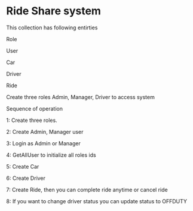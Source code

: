 <h1>Ride Share system</h1>

This collection has following entirties

Role

User

Car

Driver

Ride



Create three roles Admin, Manager, Driver to access system

Sequence of operation

1: Create three roles.

2: Create Admin, Manager user

3: Login as Admin or Manager

4: GetAllUser to initialize all roles ids

5: Create Car

6: Create Driver

7: Create Ride, then you can complete ride anytime or cancel ride

8: If you want to change driver status you can update status to OFFDUTY
		
